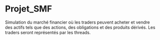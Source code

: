# Projet_SMF
Simulation du marché financier où les traders peuvent acheter et vendre des actifs tels que des actions, des obligations et des produits dérivés. Les traders seront représentés par les threads.
